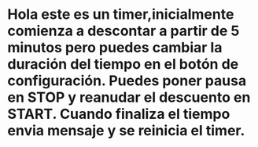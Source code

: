 # Hola este es un timer,inicialmente comienza a descontar a partir de 5 minutos pero puedes cambiar la duración del tiempo en el botón de configuración. Puedes poner pausa en STOP y reanudar el descuento en START. Cuando finaliza el tiempo envia mensaje y se reinicia el timer.

